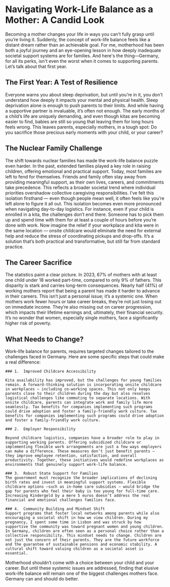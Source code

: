# Navigating Work-Life Balance as a Mother: A Candid Look

Becoming a mother changes your life in ways you can’t fully grasp until you’re living it. Suddenly, the concept of work-life balance feels like a distant dream rather than an achievable goal. For me, motherhood has been both a joyful journey and an eye-opening lesson in how deeply inadequate societal support systems are for families. And here's the thing—Germany, for all its perks, isn't even the worst when it comes to supporting parents.
Let’s talk about that first year.

## The First Year: A Test of Resilience

Everyone warns you about sleep deprivation, but until you’re in it, you don’t understand how deeply it impacts your mental and physical health. Sleep deprivation alone is enough to push parents to their limits. And while having a supportive partner is invaluable, it’s often not enough. The early months of a child’s life are uniquely demanding, and even though kitas are becoming easier to find, babies are still so young that leaving them for long hours feels wrong. This leaves parents, especially mothers, in a tough spot: Do you sacrifice those precious early moments with your child, or your career?

## The Nuclear Family Challenge

The shift towards nuclear families has made the work-life balance puzzle even harder. In the past, extended families played a key role in raising children, offering emotional and practical support. Today, most families are left to fend for themselves. Friends and family often stay away from providing meaningful support, as their own lives, careers, and commitments take precedence. This reflects a broader societal trend where individual priorities overshadow collective caregiving responsibilities. I’ve felt this isolation firsthand — even though people mean well, it often feels like you’re left alone to figure it all out.
This isolation becomes even more pronounced when navigating day-to-day logistics. For instance, even if your child is enrolled in a kita, the challenges don’t end there. Someone has to pick them up and spend time with them for at least a couple of hours before you’re done with work. Now imagine the relief if your workplace and kita were in the same location — onsite childcare would eliminate the need for external help and reduce the stress of coordinating pickups and drop-offs. It’s a solution that’s both practical and transformative, but still far from standard practice.

## The Career Sacrifice

The statistics paint a clear picture. In 2023, 67% of mothers with at least one child under 18 worked part-time, compared to only 9% of fathers. This disparity is stark and carries long-term consequences. Nearly half (41%) of working mothers report that being a parent has made it harder to advance in their careers. This isn’t just a personal issue; it’s a systemic one.
When mothers work fewer hours or take career breaks, they’re not just losing out on immediate income. They’re also missing out on career progression, which impacts their lifetime earnings and, ultimately, their financial security. It’s no wonder that women, especially single mothers, face a significantly higher risk of poverty.

## What Needs to Change?
Work-life balance for parents, requires targeted changes tailored to the challenges faced in Germany. Here are some specific steps that could make a real difference:

    ### 1.	Improved Childcare Accessibility
    
    Kita availability has improved, but the challenges for young families remain. A forward-thinking solution is incorporating onsite childcare in workplaces — including co-working spaces. This not only keeps parents close to their children during the day but also resolves logistical challenges like commuting to separate locations. With onsite childcare, parents can integrate work and family life more seamlessly. Tax benefits for companies implementing such programs could drive adoption and foster a family-friendly work culture. Tax benefits for companies implementing such programs could drive adoption and foster a family-friendly work culture.
    
    ### 2.	Employer Responsibility

    Beyond childcare logistics, companies have a broader role to play in supporting working parents. Offering subsidized childcare or implementing flexible work arrangements are just a few ways employers can make a difference. These measures don’t just benefit parents — they improve employee retention, satisfaction, and overall productivity. Together, these initiatives would redefine workplaces as environments that genuinely support work-life balance.

    ### 3.	Robust State Support for Families
    The government must recognize the broader implications of declining birth rates and invest in meaningful support systems. Flexible childcare options —such as in-home care subsidies — would bridge the gap for parents who feel their baby is too young for full-time care. Increasing Kindergeld by a mere 5 euros doesn’t address the real financial and emotional challenges families face.
    
    ### 4.	Community Building and Mindset Shift
    Support programs that foster local networks among parents while also encouraging a societal shift in how we view children. During my pregnancy, I spent some time in Lisbon and was struck by how supportive the community was toward pregnant women and young children. In Germany, children are often seen as a personal choice rather than a collective responsibility. This mindset needs to change. Children are not just the concern of their parents. They are the future workforce and the guarantee of sustainable pensions and economic stability. A cultural shift toward valuing children as a societal asset is essential.

Motherhood shouldn’t come with a choice between your child and your career. But until these systemic issues are addressed, finding that elusive work-life balance will remain one of the biggest challenges mothers face. Germany can and should do better.
